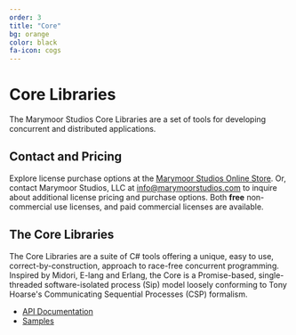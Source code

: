 ```yaml
---
order: 3
title: "Core"
bg: orange
color: black
fa-icon: cogs
---
```


# Core Libraries 

The Marymoor Studios Core Libraries are a set of tools for developing concurrent and distributed applications.

## Contact and Pricing
Explore license purchase options at the [Marymoor Studios Online Store][store]. Or, contact Marymoor Studios, LLC at 
[info@marymoorstudios.com](mail://info@marymoorstudios.com) to inquire about additional license pricing and purchase options.
Both **free** non-commercial use licenses, and paid commercial licenses are available.

## The Core Libraries
The Core Libraries are a suite of C# tools offering a unique, easy to use, correct-by-construction, approach to
race-free concurrent programming.  Inspired by Midori, E-lang and Erlang, the Core is a Promise-based, single-threaded 
software-isolated process (Sip) model loosely conforming to Tony Hoarse's Communicating Sequential Processes (CSP)
formalism.

* [API Documentation](_docfx/api/MarymoorStudios.Core.html)
* [Samples](https://github.com/MarymoorStudios/Core)

[logo]: https://raw.githubusercontent.com/MarymoorStudios/Core/main/Images/Marymoor%20Studios%20Logo%20NM%2064x64.png
[store]: https://marymoorstudios.square.site/
